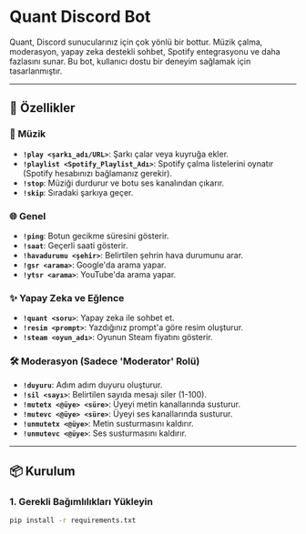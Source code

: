 # Quant Discord Bot

Quant, Discord sunucularınız için çok yönlü bir bottur. Müzik çalma, moderasyon, yapay zeka destekli sohbet, Spotify entegrasyonu ve daha fazlasını sunar. Bu bot, kullanıcı dostu bir deneyim sağlamak için tasarlanmıştır.

---

## 🚀 Özellikler

### 🎵 Müzik
- **`!play <şarkı_adı/URL>`**: Şarkı çalar veya kuyruğa ekler.
- **`!playlist <Spotify_Playlist_Adı>`**: Spotify çalma listelerini oynatır (Spotify hesabınızı bağlamanız gerekir).
- **`!stop`**: Müziği durdurur ve botu ses kanalından çıkarır.
- **`!skip`**: Sıradaki şarkıya geçer.

### 🌐 Genel
- **`!ping`**: Botun gecikme süresini gösterir.
- **`!saat`**: Geçerli saati gösterir.
- **`!havadurumu <şehir>`**: Belirtilen şehrin hava durumunu arar.
- **`!gsr <arama>`**: Google'da arama yapar.
- **`!ytsr <arama>`**: YouTube'da arama yapar.

### ✨ Yapay Zeka ve Eğlence
- **`!quant <soru>`**: Yapay zeka ile sohbet et.
- **`!resim <prompt>`**: Yazdığınız prompt'a göre resim oluşturur.
- **`!steam <oyun_adı>`**: Oyunun Steam fiyatını gösterir.

### 🛠️ Moderasyon (Sadece 'Moderator' Rolü)
- **`!duyuru`**: Adım adım duyuru oluşturur.
- **`!sil <sayı>`**: Belirtilen sayıda mesajı siler (1-100).
- **`!mutetx <@üye> <süre>`**: Üyeyi metin kanallarında susturur.
- **`!mutevc <@üye> <süre>`**: Üyeyi ses kanallarında susturur.
- **`!unmutetx <@üye>`**: Metin susturmasını kaldırır.
- **`!unmutevc <@üye>`**: Ses susturmasını kaldırır.

---

## 📦 Kurulum

### 1. Gerekli Bağımlılıkları Yükleyin
```bash
pip install -r requirements.txt
